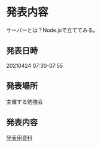 # 発表内容
サーバーとは？Node.jsで立ててみる。
## 発表日時
20210424 07:30-07:55

## 発表場所
主催する勉強会

## 発表内容
[発表用資料](https://tokuty.hatenablog.com/entry/2021/04/24/%E3%82%B5%E3%83%BC%E3%83%90%E3%83%BC%E3%81%A8%E3%81%AF%EF%BC%9F)